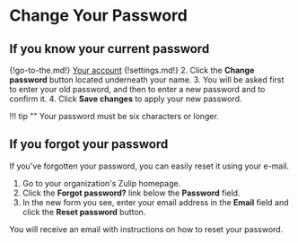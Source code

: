 # Change Your Password

## If you know your current password

{!go-to-the.md!} [Your account](/#settings/your-account)
{!settings.md!}
2. Click the **Change password** button located underneath your name.
3. You will be asked first to enter your old password, and then to
   enter a new password and to confirm it.
4. Click **Save changes** to apply your new password.

!!! tip ""
    Your password must be six characters or longer.

## If you forgot your password
If you've forgotten your password, you can easily reset it using your e-mail.

1. Go to your organization's Zulip homepage.
2. Click the **Forgot password?** link below the **Password** field.
3. In the new form you see, enter your email address in the **Email** field
and click the **Reset password** button.

You will receive an email with instructions on how to reset your password.
